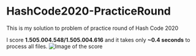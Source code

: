 # HashCode2020-PracticeRound
This is my solution to problem of practice round of Hash Code 2020

I score **1.505.004.548/1.505.004.616** and it takes only **~0.4 seconds** to process all files.
![Image of the score](https://i.imgur.com/isdH1Q2.png)
